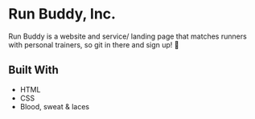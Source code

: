 # Run Buddy, Inc. 
Run Buddy is a website and service/ landing page that matches runners with personal trainers, so git in there and sign up! 🏃

## Built With
* HTML
* CSS 
* Blood, sweat & laces
